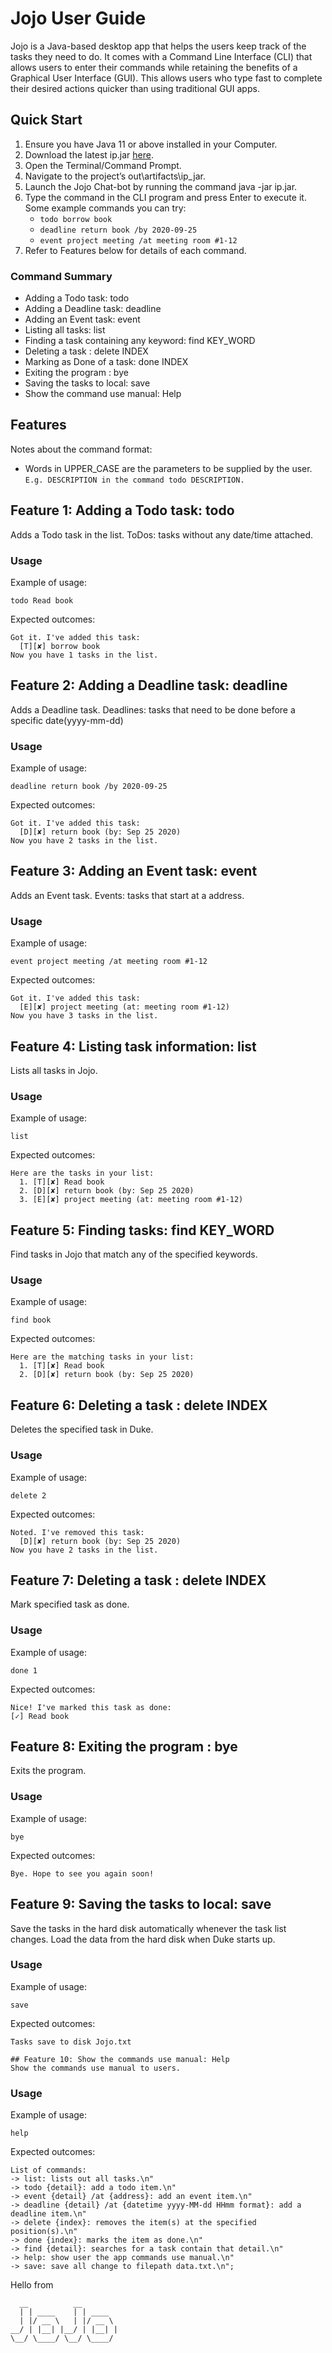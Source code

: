 # Jojo User Guide
Jojo is a Java-based desktop app that helps the users keep track of the tasks they need to do. 
It comes with a Command Line Interface (CLI) that allows users to enter their commands while 
retaining the benefits of a Graphical User Interface (GUI). This allows users who type fast to 
complete their desired actions quicker than using traditional GUI apps.

## Quick Start
1. Ensure you have Java 11 or above installed in your Computer.
2. Download the latest ip.jar [here](https://github.com/daiweinus/ip/releases).
3. Open the Terminal/Command Prompt.
4. Navigate to the project’s out\artifacts\ip_jar.
5. Launch the Jojo Chat-bot by running the command java -jar ip.jar.
6. Type the command in the CLI program and press Enter to execute it.  
   Some example commands you can try:
   + ` todo borrow book `
   + `deadline return book /by 2020-09-25`
   + `event project meeting /at meeting room #1-12`
7. Refer to Features below for details of each command.

### Command Summary
+ Adding a Todo task: todo
+ Adding a Deadline task: deadline
+ Adding an Event task: event
+ Listing all tasks: list
+ Finding a task containing any keyword: find KEY_WORD
+ Deleting a task : delete INDEX
+ Marking as Done of a task: done INDEX
+ Exiting the program : bye
+ Saving the tasks to local: save
+ Show the command use manual: Help

## Features
Notes about the command format:
+ Words in UPPER_CASE are the parameters to be supplied by the user.  
  ` E.g. DESCRIPTION in the command todo DESCRIPTION. `

## Feature 1: Adding a Todo task: todo 
Adds a Todo task in the list. ToDos: tasks without any date/time attached.

### Usage
Example of usage:
```
todo Read book
```

Expected outcomes:
```
Got it. I've added this task:
  [T][✘] borrow book
Now you have 1 tasks in the list.
```

## Feature 2: Adding a Deadline task: deadline
Adds a Deadline task. Deadlines: tasks that need to be done before a specific date(yyyy-mm-dd)

### Usage
Example of usage:
```
deadline return book /by 2020-09-25
```

Expected outcomes:
```
Got it. I've added this task:
  [D][✘] return book (by: Sep 25 2020)
Now you have 2 tasks in the list.
```

## Feature 3: Adding an Event task: event
Adds an Event task. Events: tasks that start at a address.

### Usage
Example of usage:
```
event project meeting /at meeting room #1-12
```

Expected outcomes:
```
Got it. I've added this task:
  [E][✘] project meeting (at: meeting room #1-12)
Now you have 3 tasks in the list.
```

## Feature 4: Listing task information: list
Lists all tasks in Jojo.

### Usage
Example of usage:
```
list
```

Expected outcomes:
```
Here are the tasks in your list:
  1. [T][✘] Read book
  2. [D][✘] return book (by: Sep 25 2020)
  3. [E][✘] project meeting (at: meeting room #1-12)
```

## Feature 5: Finding tasks: find KEY_WORD
Find tasks in Jojo that match any of the specified keywords.

### Usage
Example of usage:
```
find book
```

Expected outcomes:
```
Here are the matching tasks in your list:
  1. [T][✘] Read book
  2. [D][✘] return book (by: Sep 25 2020)
```

## Feature 6: Deleting a task : delete INDEX
Deletes the specified task in Duke.

### Usage
Example of usage:
```
delete 2
```

Expected outcomes:
```
Noted. I've removed this task:
  [D][✘] return book (by: Sep 25 2020)
Now you have 2 tasks in the list.
```

## Feature 7: Deleting a task : delete INDEX
Mark specified task as done.

### Usage
Example of usage:
```
done 1
```

Expected outcomes:
```
Nice! I've marked this task as done:
[✓] Read book
```

## Feature 8: Exiting the program : bye
Exits the program.

### Usage
Example of usage:
```
bye
```

Expected outcomes:
```
Bye. Hope to see you again soon!
```

## Feature 9: Saving the tasks to local: save
Save the tasks in the hard disk automatically whenever the task list changes. Load the data from the hard disk when Duke starts up. 

### Usage
Example of usage:
```
save
```

Expected outcomes:
```
Tasks save to disk Jojo.txt

## Feature 10: Show the commands use manual: Help
Show the commands use manual to users.
```

### Usage
Example of usage:
```
help
```

Expected outcomes:

```
List of commands:
-> list: lists out all tasks.\n"
-> todo {detail}: add a todo item.\n"
-> event {detail} /at {address}: add an event item.\n"
-> deadline {detail} /at {datetime yyyy-MM-dd HHmm format}: add a deadline item.\n"
-> delete {index}: removes the item(s) at the specified position(s).\n"
-> done {index}: marks the item as done.\n"
-> find {detail}: searches for a task contain that detail.\n"
-> help: show user the app commands use manual.\n"
-> save: save all change to filepath data.txt.\n";
```


Hello from
```
  __          __ 
  | | ____    | | ____
  | |/ __ \   | |/ __ \
__/ | |__| |__/ | |__| |
\__/ \____/ \__/ \____/

```